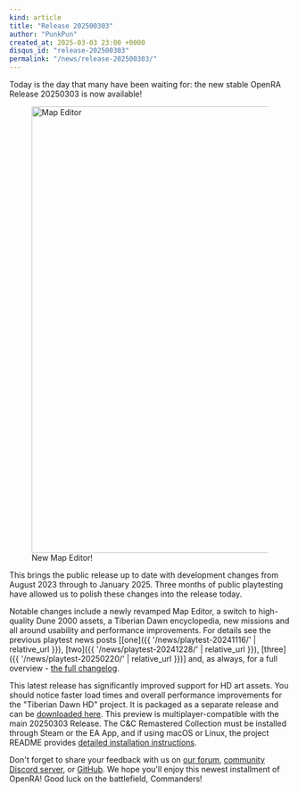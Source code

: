 ```yaml
---
kind: article
title: "Release 202500303"
author: "PunkPun"
created_at: 2025-03-03 23:00 +0000
disqus_id: "release-202500303"
permalink: "/news/release-202500303/"
---
```


Today is the day that many have been waiting for: the new stable OpenRA Release 20250303 is now available!

<figure>
  <img src="{{ '/images/news/20241116-map-editor.webp' | relative_url }}" style="width: 800px" alt="Map Editor" />
  <figcaption>New Map Editor!</figcaption>
</figure>

This brings the public release up to date with development changes from August 2023 through to January 2025. Three months of public playtesting have allowed us to polish these changes into the release today.

Notable changes include a newly revamped Map Editor, a switch to high-quality Dune 2000 assets, a Tiberian Dawn encyclopedia, new missions and all around usability and performance improvements. For details see the previous playtest news posts [[one]({{ '/news/playtest-20241116/' | relative_url }}), [two]({{ '/news/playtest-20241228/' | relative_url }}), [three]({{ '/news/playtest-20250220/' | relative_url }})] and, as always, for a full overview - [the full changelog](https://github.com/OpenRA/OpenRA/wiki/Changelog/f58d25d621dded0b935383fb410ca9bbb23ce6a7).

This latest release has significantly improved support for HD art assets. You should notice faster load times and overall performance improvements for the "Tiberian Dawn HD" project. It is packaged as a separate release and can be [downloaded here](https://github.com/OpenRA/TiberianDawnHD/releases/tag/playtest-20250303). This preview is multiplayer-compatible with the main 20250303 Release. The C&C Remastered Collection must be installed through Steam or the EA App, and if using macOS or Linux, the project README provides [detailed installation instructions](https://github.com/OpenRA/TiberianDawnHD#asset-installation).

Don't forget to share your feedback with us on [our forum](https://forum.openra.net/), [community Discord server](https://discord.openra.net), or [GitHub](https://github.com/OpenRA/OpenRA/issues). We hope you'll enjoy this newest installment of OpenRA! Good luck on the battlefield, Commanders!
